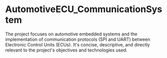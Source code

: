 # AutomotiveECU_CommunicationSystem
The project focuses on automotive embedded systems and the implementation of communication protocols (SPI and UART) between Electronic Control Units (ECUs). It's concise, descriptive, and directly relevant to the project's objectives and technologies used.
